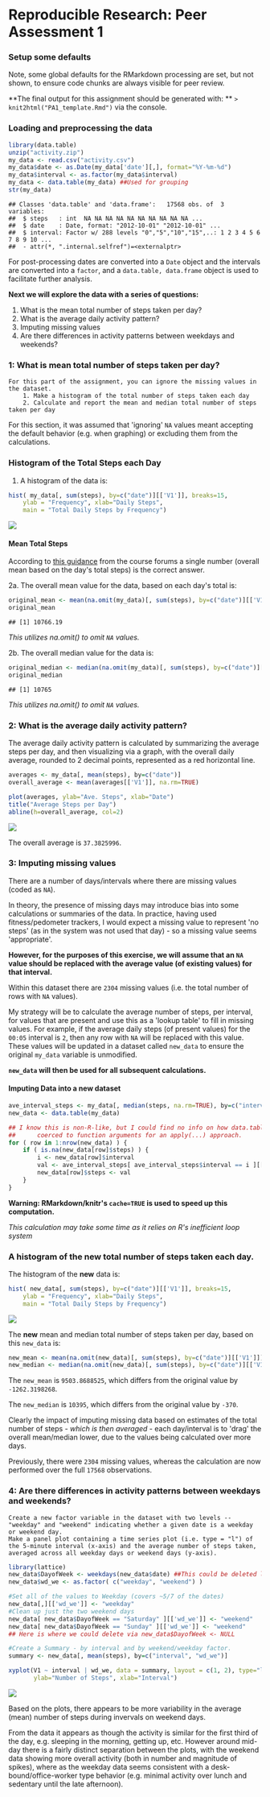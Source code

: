 # Reproducible Research: Peer Assessment 1

### Setup some defaults


Note, some global defaults for the RMarkdown processing are set, but not shown, to ensure code chunks are always visible for peer review.

**The final output for this assignment should be generated with: ** ```> knit2html("PA1_template.Rmd")``` via the console.

### Loading and preprocessing the data


```r
library(data.table)
unzip("activity.zip")
my_data <- read.csv("activity.csv")
my_data$date <- as.Date(my_data['date'][,], format="%Y-%m-%d")
my_data$interval <- as.factor(my_data$interval)
my_data <- data.table(my_data) ##Used for grouping
str(my_data)
```

```
## Classes 'data.table' and 'data.frame':	17568 obs. of  3 variables:
##  $ steps   : int  NA NA NA NA NA NA NA NA NA NA ...
##  $ date    : Date, format: "2012-10-01" "2012-10-01" ...
##  $ interval: Factor w/ 288 levels "0","5","10","15",..: 1 2 3 4 5 6 7 8 9 10 ...
##  - attr(*, ".internal.selfref")=<externalptr>
```

For post-processing dates are converted into a ``Date`` object and the intervals are converted into a ``factor``, and a ``data.table, data.frame`` object is used to facilitate further analysis.

**Next we will explore the data with a series of questions:**  
1. What is the mean total number of steps taken per day?  
2. What is the average daily activity pattern?  
3. Imputing missing values  
4. Are there differences in activity patterns between weekdays and weekends?  

### 1: What is mean total number of steps taken per day?

    For this part of the assignment, you can ignore the missing values in the dataset.  
        1. Make a histogram of the total number of steps taken each day  
        2. Calculate and report the mean and median total number of steps taken per day  

For this section, it was assumed that 'ignoring' ```NA``` values meant accepting the default behavior (e.g. when graphing) or excluding them from the calculations.

### Histogram of the Total Steps each Day

1. A histogram of the data is:

```r
hist( my_data[, sum(steps), by=c("date")][['V1']], breaks=15,
    ylab = "Frequency", xlab="Daily Steps", 
    main = "Total Daily Steps by Frequency")
```

![](figure/unnamed-chunk-2-1.png) 

#### Mean Total Steps

According to [this guidance](https://class.coursera.org/repdata-010/forum/thread?thread_id=12) from the course forums a single number (overall mean based on the day's total steps) is the correct answer.

2a. The overall mean value for the data, based on each day's total is: 

```r
original_mean <- mean(na.omit(my_data)[, sum(steps), by=c("date")][['V1']])
original_mean
```

```
## [1] 10766.19
```

*This utilizes na.omit() to omit ```NA``` values.*

2b. The overall median value for the data is:

```r
original_median <- median(na.omit(my_data)[, sum(steps), by=c("date")][['V1']])
original_median
```

```
## [1] 10765
```

*This utilizes na.omit() to omit ```NA``` values.*

### 2: What is the average daily activity pattern?

The average daily activity pattern is calculated by summarizing the average steps per day, and then visualizing via a graph, with the overall daily average, rounded to 2 decimal points, represented as a red horizontal line.


```r
averages <- my_data[, mean(steps), by=c("date")]
overall_average <- mean(averages[['V1']], na.rm=TRUE)

plot(averages, ylab="Ave. Steps", xlab="Date")
title("Average Steps per Day")
abline(h=overall_average, col=2)
```

![](figure/unnamed-chunk-5-1.png) 

The overall average is ``37.3825996``.

### 3: Imputing missing values

There are a number of days/intervals where there are missing values (coded as ```NA```).

In theory, the presence of missing days may introduce bias into some calculations or summaries of the data. In practice, having used fitness/pedometer trackers, I would expect a missing value to represent 'no steps' (as in the system was not used that day) - so a missing value seems 'appropriate'.

**However, for the purposes of this exercise, we will assume that an ```NA``` value should be replaced with the average value (of existing values) for that interval.**

Within this dataset there are ``2304`` missing values (i.e. the total number of rows with ```NA``` values).

My strategy will be to calculate the average number of steps, per interval, for values that are present and use this as a 'lookup table' to fill in missing values. For example, if the average daily steps (of present values) for the ```00:05``` interval is ```2```, then any row with ```NA``` will be replaced with this value. These values will be updated in a dataset called ```new_data``` to ensure the original ```my_data``` variable is unmodified.

**```new_data``` will then be used for all subsequent calculations.**

#### Imputing Data into a new dataset

```r
ave_interval_steps <- my_data[, median(steps, na.rm=TRUE), by=c("interval")]
new_data <- data.table(my_data)

## I know this is non-R-like, but I could find no info on how data.tables are
##      coerced to function arguments for an apply(...) approach.
for ( row in 1:nrow(new_data) ) {
    if ( is.na(new_data[row]$steps) ) {
        i <- new_data[row]$interval
        val <- ave_interval_steps[ ave_interval_steps$interval == i ][['V1']]
        new_data[row]$steps <- val
    }
}
```
**Warning: RMarkdown/knitr's ```cache=TRUE``` is used to speed up this computation.**

*This calculation may take some time as it relies on R's inefficient loop system*

### A histogram of the new total number of steps taken each day.

The histogram of the **new** data is:

```r
hist( new_data[, sum(steps), by=c("date")][['V1']], breaks=15,
    ylab = "Frequency", xlab="Daily Steps", 
    main = "Total Daily Steps by Frequency")
```

![](figure/unnamed-chunk-7-1.png) 

The **new** mean and median total number of steps taken per day, based on this ```new_data``` is:

```r
new_mean <- mean(na.omit(new_data)[, sum(steps), by=c("date")][['V1']])
new_median <- median(na.omit(new_data)[, sum(steps), by=c("date")][['V1']])
```

The ```new_mean``` is ``9503.8688525``, which differs from the original value by ``-1262.3198268``.

The ```new_median``` is ``10395``, which differs from the original value by ``-370``.

Clearly the impact of imputing missing data based on estimates of the total number of steps - *which is then averaged* - each day/interval is to 'drag' the overall mean/median lower, due to the values being calculated over more days.

Previously, there were ``2304`` missing values, whereas the calculation are now performed over the full ``17568`` observations.

### 4: Are there differences in activity patterns between weekdays and weekends?

    Create a new factor variable in the dataset with two levels -- "weekday" and "weekend" indicating whether a given date is a weekday or weekend day.
    Make a panel plot containing a time series plot (i.e. type = "l") of the 5-minute interval (x-axis) and the average number of steps taken, averaged across all weekday days or weekend days (y-axis).
    

```r
library(lattice)
new_data$DayofWeek <- weekdays(new_data$date) ##This could be deleted later but it's not critical
new_data$wd_we <- as.factor( c("weekday", "weekend") )

#Set all of the values to Weekday (covers ~5/7 of the dates)
new_data[,][['wd_we']] <- "weekday"
#Clean up just the two weekend days
new_data[ new_data$DayofWeek == "Saturday" ][['wd_we']] <- "weekend"
new_data[ new_data$DayofWeek == "Sunday" ][['wd_we']] <- "weekend"
## Here is where we could delete via new_data$DayofWeek <- NULL

#Create a Summary - by interval and by weekend/weekday factor.
summary <- new_data[, mean(steps), by=c("interval", "wd_we")]

xyplot(V1 ~ interval | wd_we, data = summary, layout = c(1, 2), type="l",
       ylab="Number of Steps", xlab="Interval")
```

![](figure/unnamed-chunk-9-1.png) 

Based on the plots, there appears to be more variability in the average (mean) number of steps during invervals on weekend days.

From the data it appears as though the activity is similar for the first third of the day, e.g. sleeping in the morning, getting up, etc. However around mid-day there is a fairly distinct separation between the plots, with the weekend data showing more overall activity (both in number and magnitude of spikes), where as the weekday data seems consistent with a desk-bound/office-worker type behavior (e.g. minimal activity over lunch and sedentary until the late afternoon).
